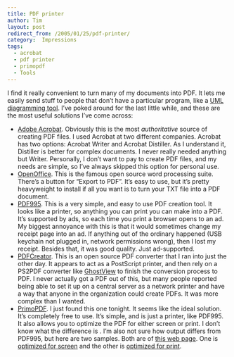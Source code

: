 ```yaml
---
title: PDF printer
author: Tim
layout: post
redirect_from: /2005/01/25/pdf-printer/
category:  Impressions
tags:
  - acrobat
  - pdf printer
  - primopdf
  - Tools
---
```

I find it really convenient to turn many of my documents into PDF. It lets me easily send stuff to people that don&#8217;t have a particular program, like a [UML diagramming tool][1]. I&#8217;ve poked around for the last little while, and these are the most useful solutions I&#8217;ve come across:

  * [Adobe Acrobat][2]. Obviously this is the most *authoritative* source of creating PDF files. I used Acrobat at two different companies. Acrobat has two options: Acrobat Writer and Acrobat Distiller. As I understand it, Distiller is better for complex documents. I never really needed anything but Writer. Personally, I don&#8217;t want to pay to create PDF files, and my needs are simple, so I&#8217;ve always skipped this option for personal use.
  * [OpenOffice][3]. This is the famous open source word processing suite. There&#8217;s a button for &#8220;Export to PDF&#8221;. It&#8217;s easy to use, but it&#8217;s pretty heavyweight to install if all you want is to turn your TXT file into a PDF document.
  * [PDF995][4]. This is a very simple, and easy to use PDF creation tool. It looks like a printer, so anything you can print you can make into a PDF. It&#8217;s supported by ads, so each time you print a browser opens to an ad. My biggest annoyance with this is that it would sometimes change my receipt page into an ad. If anything out of the ordinary happened (USB keychain not plugged in, network permissions wrong), then I lost my receipt. Besides that, it was good quality. Just ad-supported.
  * [PDFCreator][5]. This is an open source PDF converter that I ran into just the other day. It appears to act as a PostScript printer, and then rely on a PS2PDF converter like [GhostView][6] to finish the conversion process to PDF. I never actually got a PDF out of this, but many people reported being able to set it up on a central server as a network printer and have a way that anyone in the organization could create PDFs. It was more complex than I wanted.
  * [PrimoPDF][7]. I just found this one tonight. It seems like the ideal solution. It&#8217;s completely free to use. It&#8217;s simple, and is just a printer, like PDF995. It also allows you to optimize the PDF for either screen or print. I don&#8217;t know what the difference is . I&#8217;m also not sure how output differs from PDF995, but here are two samples. Both are of [this web page][8]. One is [optimized for screen][9] and the other is [optimized for print][10].

 [1]: http://www.sparxsystems.com.au/ea.htm "Enterprise Architect"
 [2]: http://www.adobe.com/products/acrobatstd/main.html
 [3]: http://www.openoffice.org/
 [4]: http://www.pdf995.com/
 [5]: http://pdfcreator.sourceforge.net/
 [6]: http://www.cs.wisc.edu/~ghost/
 [7]: http://www.primopdf.com
 [8]: http://www.sparxsystems.com.au/ea.htm "Enterprise Architect modeling tool"
 [9]: http://timshadel.com/blog/files/eascreen.pdf "Screen optimized sample PDF"
 [10]: http://timshadel.com/blog/files/eaprint.pdf "Print optimized sample PDF"
